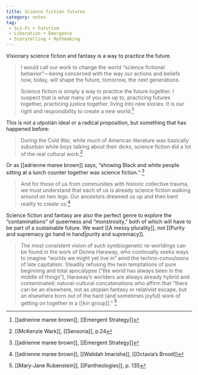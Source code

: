 ```yaml
---
title: Science fiction futures
category: notes
tag:
 - Sci-Fi + Futurism
 - Liberation + Emergence 
 - Storytelling + Mythmaking
---
```


Visionary science fiction and fantasy is a way to practice the future.

> I would call our work to change the world “science fictional behavior”—being concerned with the way our actions and beliefs now, today, will shape the future, tomorrow, the next generations.
> 
> Science fiction is simply a way to practice the future together. I suspect that is what many of you are up to, practicing futures together, practicing justice together, living into new stories. It is our right and responsibility to create a new world.[^1] 

[^1]: [[adrienne maree brown]], [[Emergent Strategy]]

This is not a utpotian ideal or a radical proposition, but something that has happened before: 

> During the Cold War, while much of American literature was basically suburban white boys talking about their dicks, science fiction did a lot of the real cultural work.[^2]

[^2]: [[McKenzie Wark]], [[Sensoria]], p.24

Or as [[adrienne maree brown]] says, “showing Black and white people sitting at a lunch counter together was science fiction.“ [^3]

[^3]: [[adrienne maree brown]], [[Emergent Strategy]]

> And for those of us from communities with historic collective trauma, we must understand that each of us is already science fiction walking around on two legs. Our ancestors dreamed us up and then bent reality to create us.[^4]

[^4]: [[adrienne maree brown]], [[Walidah Imarisha]], [[Octavia’s Brood]]

Science fiction and fantasy are also the perfect genre to explore the “contaminations” of queerness and “monstrosity,” both of which will have to be part of a sustainable future. We want [[A messy plurality]], not [[Purity and supremacy go hand in hand|purity and supremacy]].

> The most consistent vision of such symbiogenetic re-worldings can be found in the work of Donna Haraway, who continually seeks ways to imagine “worlds we might yet live in” amid the techno-convulsions of late capitalism. Steadily refusing the twin temptations of pure beginning and total apocalypse (“the world has always been in the middle of things”), Haraway’s worlders are always already hybrid and contaminated: natural-cultural concatenations who affirm that “there can be an elsewhere, not as utopian fantasy or relativist escape, but an elsewhere born out of the hard (and sometimes joyful) work of getting on together in a [[kin group]].” [^5]

[^5]: [[Mary-Jane Rubenstein]], [[Pantheologies]], p. 135